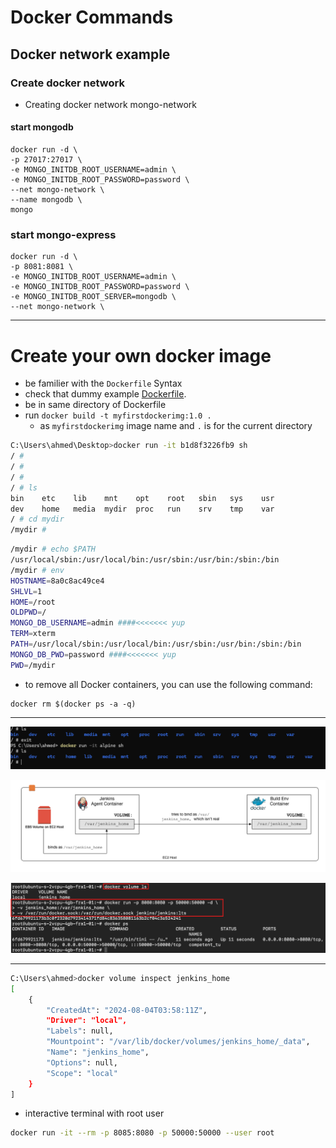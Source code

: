 # Docker Commands

## Docker network example

### Create docker network
- Creating docker network  mongo-network

#### start mongodb
``` docker
docker run -d \
-p 27017:27017 \
-e MONGO_INITDB_ROOT_USERNAME=admin \
-e MONGO_INITDB_ROOT_PASSWORD=password \
--net mongo-network \
--name mongodb \
mongo
```

### start mongo-express
```docker 
docker run -d \
-p 8081:8081 \ 
-e MONGO_INITDB_ROOT_USERNAME=admin \
-e MONGO_INITDB_ROOT_PASSWORD=password \
-e MONGO_INITDB_ROOT_SERVER=mongodb \
--net mongo-network \

```

----
# Create your own docker image

- be familier with the `Dockerfile` Syntax
- check that dummy example [Dockerfile](Dockerfile).
- be in same directory of Dockerfile
- run `docker build -t myfirstdockerimg:1.0 .`
    - as `myfirstdockerimg` image name and `.` is for the current directory

```bash
C:\Users\ahmed\Desktop>docker run -it b1d8f3226fb9 sh
/ #
/ #
/ #
/ # ls
bin    etc    lib    mnt    opt    root   sbin   sys    usr
dev    home   media  mydir  proc   run    srv    tmp    var
/ # cd mydir
/mydir #
```
```bash
/mydir # echo $PATH
/usr/local/sbin:/usr/local/bin:/usr/sbin:/usr/bin:/sbin:/bin
/mydir # env
HOSTNAME=8a0c8ac49ce4
SHLVL=1
HOME=/root
OLDPWD=/
MONGO_DB_USERNAME=admin ####<<<<<<< yup
TERM=xterm
PATH=/usr/local/sbin:/usr/local/bin:/usr/sbin:/usr/bin:/sbin:/bin
MONGO_DB_PWD=password ####<<<<<<< yup
PWD=/mydir 
```
- to remove all Docker containers, you can use the following command:
```batch
docker rm $(docker ps -a -q)
```


----


![alt text](asserts/image-1.png)

![alt text](asserts/image.png)

![je](asserts/MountingJenkinsContainer.png)

---

```bash
C:\Users\ahmed>docker volume inspect jenkins_home
[
    {
        "CreatedAt": "2024-08-04T03:58:11Z",
        "Driver": "local",
        "Labels": null,
        "Mountpoint": "/var/lib/docker/volumes/jenkins_home/_data",
        "Name": "jenkins_home",
        "Options": null,
        "Scope": "local"
    }
]
```


- interactive terminal with root user
```bash
docker run -it --rm -p 8085:8080 -p 50000:50000 --user root
```